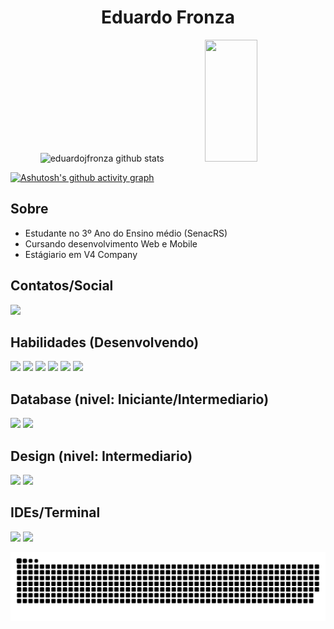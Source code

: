 <h1 align="center">Eduardo Fronza</h1>

<div align="center">  
  <img width="49%" height="195px" src="https://github-readme-stats.vercel.app/api?username=eduardojfronza&show_icons=true&count_private=true&hide_border=true&title_color=e9c044&icon_color=e9c0444&text_color=e9c044&bg_color=0d1117" alt="eduardojfronza github stats" /> 
  <img width="41%" height="195px" src="https://github-readme-stats.vercel.app/api/top-langs/?username=eduardojfronza&layout=compact&hide_border=true&title_color=e9c044&text_color=e9c044&bg_color=0d1117" />
</div>

[![Ashutosh's github activity graph](https://github-readme-activity-graph.cyclic.app/graph?username=eduardojfronza&bg_color=0d1117&color=e9c044&line=dc1919&point=CE7E00&area=true&hide_border=true)](https://github.com/ashutosh00710/github-readme-activity-graph)

## Sobre
- Estudante no 3º Ano do Ensino médio (SenacRS)
- Cursando desenvolvimento Web e Mobile
- Estágiario em V4 Company

## Contatos/Social
<a href="https://br.linkedin.com/in/eduardo-fronza-49a435233" ><img src="https://img.shields.io/badge/LinkedIn-0077B5?style=for-the-badge&logo=linkedin&logoColor=white" target="_blank" ></a>

## Habilidades (Desenvolvendo)

<img src="https://img.shields.io/badge/HTML5-E34F26?style=for-the-badge&logo=html5&logoColor=white"> <img src="https://img.shields.io/badge/CSS3-1572B6?style=for-the-badge&logo=css3&logoColor=white"> <img src="https://img.shields.io/badge/Python-3776AB?style=for-the-badge&logo=python&logoColor=white"> <img src="https://img.shields.io/badge/JavaScript-F7DF1E?style=for-the-badge&logo=javascript&logoColor=black"> <img 
src="https://shields.io/badge/react-black?logo=react&style=for-the-badge"> <img 
src="https://shields.io/badge/TypeScript-3178C6?logo=react&style=for-the-badge">  

## Database (nivel: Iniciante/Intermediario)

<img src="https://img.shields.io/badge/MySQL-005C84?style=for-the-badge&logo=mysql&logoColor=white"> <img src="https://img.shields.io/badge/PostgreSQL-316192?style=for-the-badge&logo=postgresql&logoColor=white">

## Design (nivel: Intermediario)

<img src="https://img.shields.io/badge/Figma-F24E1E?style=for-the-badge&logo=figma&logoColor=white"> <img src="https://img.shields.io/badge/Canva-%2300C4CC.svg?&style=for-the-badge&logo=Canva&logoColor=white">

## IDEs/Terminal

<img src="https://img.shields.io/badge/Visual_Studio_Code-0078D4?style=for-the-badge&logo=visual%20studio%20code&logoColor=white"> <img src="https://img.shields.io/badge/GIT-E44C30?style=for-the-badge&logo=git&logoColor=white">

![Snake animation](https://github.com/LeonardoFronza/LeonardoFronza/blob/output/github-contribution-grid-snake.svg)
